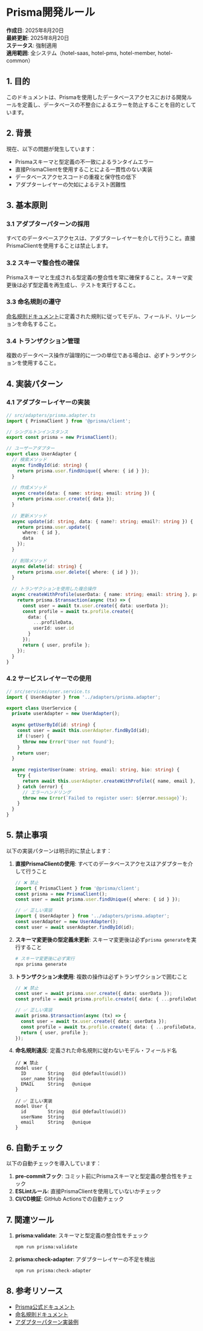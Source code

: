 # Prisma開発ルール

**作成日**: 2025年8月20日  
**最終更新**: 2025年8月20日  
**ステータス**: 強制適用  
**適用範囲**: 全システム（hotel-saas, hotel-pms, hotel-member, hotel-common）  

## 1. 目的

このドキュメントは、Prismaを使用したデータベースアクセスにおける開発ルールを定義し、データベースの不整合によるエラーを防止することを目的としています。

## 2. 背景

現在、以下の問題が発生しています：

- Prismaスキーマと型定義の不一致によるランタイムエラー
- 直接PrismaClientを使用することによる一貫性のない実装
- データベースアクセスコードの重複と保守性の低下
- アダプターレイヤーの欠如によるテスト困難性

## 3. 基本原則

### 3.1 アダプターパターンの採用

すべてのデータベースアクセスは、アダプターレイヤーを介して行うこと。直接PrismaClientを使用することは禁止します。

### 3.2 スキーマ整合性の確保

Prismaスキーマと生成される型定義の整合性を常に確保すること。スキーマ変更後は必ず型定義を再生成し、テストを実行すること。

### 3.3 命名規則の遵守

[命名規則ドキュメント](./prisma-naming-conventions.md)に定義された規則に従ってモデル、フィールド、リレーションを命名すること。

### 3.4 トランザクション管理

複数のデータベース操作が論理的に一つの単位である場合は、必ずトランザクションを使用すること。

## 4. 実装パターン

### 4.1 アダプターレイヤーの実装

```typescript
// src/adapters/prisma.adapter.ts
import { PrismaClient } from '@prisma/client';

// シングルトンインスタンス
export const prisma = new PrismaClient();

// ユーザーアダプター
export class UserAdapter {
  // 検索メソッド
  async findById(id: string) {
    return prisma.user.findUnique({ where: { id } });
  }
  
  // 作成メソッド
  async create(data: { name: string; email: string }) {
    return prisma.user.create({ data });
  }
  
  // 更新メソッド
  async update(id: string, data: { name?: string; email?: string }) {
    return prisma.user.update({
      where: { id },
      data
    });
  }
  
  // 削除メソッド
  async delete(id: string) {
    return prisma.user.delete({ where: { id } });
  }
  
  // トランザクションを使用した複合操作
  async createWithProfile(userData: { name: string; email: string }, profileData: { bio: string }) {
    return prisma.$transaction(async (tx) => {
      const user = await tx.user.create({ data: userData });
      const profile = await tx.profile.create({
        data: {
          ...profileData,
          userId: user.id
        }
      });
      return { user, profile };
    });
  }
}
```

### 4.2 サービスレイヤーでの使用

```typescript
// src/services/user.service.ts
import { UserAdapter } from '../adapters/prisma.adapter';

export class UserService {
  private userAdapter = new UserAdapter();
  
  async getUserById(id: string) {
    const user = await this.userAdapter.findById(id);
    if (!user) {
      throw new Error('User not found');
    }
    return user;
  }
  
  async registerUser(name: string, email: string, bio: string) {
    try {
      return await this.userAdapter.createWithProfile({ name, email }, { bio });
    } catch (error) {
      // エラーハンドリング
      throw new Error(`Failed to register user: ${error.message}`);
    }
  }
}
```

## 5. 禁止事項

以下の実装パターンは明示的に禁止します：

1. **直接PrismaClientの使用**: すべてのデータベースアクセスはアダプターを介して行うこと
   ```typescript
   // ❌ 禁止
   import { PrismaClient } from '@prisma/client';
   const prisma = new PrismaClient();
   const user = await prisma.user.findUnique({ where: { id } });
   
   // ✅ 正しい実装
   import { UserAdapter } from '../adapters/prisma.adapter';
   const userAdapter = new UserAdapter();
   const user = await userAdapter.findById(id);
   ```

2. **スキーマ変更後の型定義未更新**: スキーマ変更後は必ず`prisma generate`を実行すること
   ```bash
   # スキーマ変更後に必ず実行
   npx prisma generate
   ```

3. **トランザクション未使用**: 複数の操作は必ずトランザクションで囲むこと
   ```typescript
   // ❌ 禁止
   const user = await prisma.user.create({ data: userData });
   const profile = await prisma.profile.create({ data: { ...profileData, userId: user.id } });
   
   // ✅ 正しい実装
   await prisma.$transaction(async (tx) => {
     const user = await tx.user.create({ data: userData });
     const profile = await tx.profile.create({ data: { ...profileData, userId: user.id } });
     return { user, profile };
   });
   ```

4. **命名規則違反**: 定義された命名規則に従わないモデル・フィールド名
   ```prisma
   // ❌ 禁止
   model user {
     ID        String   @id @default(uuid())
     user_name String
     EMAIL     String   @unique
   }
   
   // ✅ 正しい実装
   model User {
     id        String   @id @default(uuid())
     userName  String
     email     String   @unique
   }
   ```

## 6. 自動チェック

以下の自動チェックを導入しています：

1. **pre-commitフック**: コミット前にPrismaスキーマと型定義の整合性をチェック
2. **ESLintルール**: 直接PrismaClientを使用していないかチェック
3. **CI/CD検証**: GitHub Actionsでの自動チェック

## 7. 関連ツール

1. **prisma:validate**: スキーマと型定義の整合性をチェック
   ```bash
   npm run prisma:validate
   ```

2. **prisma:check-adapter**: アダプターレイヤーの不足を検出
   ```bash
   npm run prisma:check-adapter
   ```

## 8. 参考リソース

- [Prisma公式ドキュメント](https://www.prisma.io/docs/)
- [命名規則ドキュメント](./prisma-naming-conventions.md)
- [アダプターパターン実装例](https://www.prisma.io/docs/concepts/components/prisma-client/transactions)



